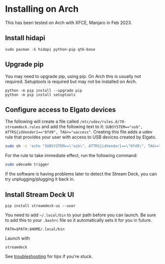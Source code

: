 # Installing on Arch
This has been tested on Arch with XFCE, Manjaro in Feb 2023.

## Install hidapi
``` console
sudo pacman -S hidapi python-pip qt6-base
```

## Upgrade pip
You may need to upgrade pip, using pip. On Arch this is usually not required.
Setuptools is required but may not be installed on Arch.
```
python -m pip install --upgrade pip
python -m pip install setuptools
```
## Configure access to Elgato devices
The following will create a file called `/etc/udev/rules.d/70-streamdeck.rules` and add the following text to it: `SUBSYSTEM=="usb", ATTRS{idVendor}=="0fd9", TAG+="uaccess"`. Creating this file adds a udev rule that provides your user with access to USB devices created by Elgato.
``` bash
sudo sh -c 'echo "SUBSYSTEM==\"usb\", ATTRS{idVendor}==\"0fd9\", TAG+=\"uaccess\"" > /etc/udev/rules.d/70-streamdeck.rules'
```
For the rule to take immediate effect, run the following command:
``` bash
sudo udevadm trigger
```
If the software is having problems later to detect the Stream Deck, you can try unplugging/plugging it back in.

## Install Stream Deck UI
```
pip install streamdeck-ui --user
```
You need to add `~/.local/bin` to your path before you can launch. Be sure to add this to your `.bashrc` file so it automatically sets it for you in future.
``` console
PATH=$PATH:$HOME/.local/bin
```
Launch with
```
streamdeck
```
See [troubleshooting](../troubleshooting.md) for tips if you're stuck.
